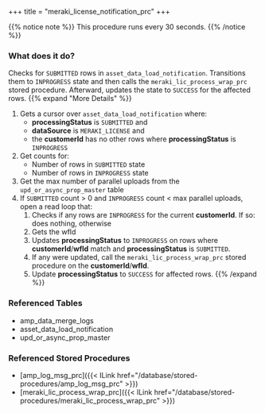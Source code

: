 +++
title = "meraki_license_notification_prc"
+++

{{% notice note %}}
This procedure runs every 30 seconds.
{{% /notice %}}

### What does it do?
Checks for `SUBMITTED` rows in `asset_data_load_notification`. Transitions them to `INPROGRESS` state and then calls the `meraki_lic_process_wrap_prc` stored procedure. Afterward, updates the state to `SUCCESS` for the affected rows.
{{% expand "More Details" %}}
1. Gets a cursor over `asset_data_load_notification` where:
   - **processingStatus** is `SUBMITTED` and
   - **dataSource** is `MERAKI_LICENSE` and
   - the **customerId** has no other rows where **processingStatus** is `INPROGRESS`
2. Get counts for:
   - Number of rows in `SUBMITTED` state
   - Number of rows in `INPROGRESS` state
3. Get the max number of parallel uploads from the `upd_or_async_prop_master` table
4. If `SUBMITTED` count > 0 and `INPROGRESS` count < max parallel uploads, open a read loop that:
   1. Checks if any rows are `INPROGRESS` for the current **customerId**. If so: does nothing, otherwise
   2. Gets the wfId
   3. Updates **processingStatus** to `INPROGRESS` on rows where **customerId**/**wfId** match and **processingStatus** is `SUBMITTED`.
   4. If any were updated, call the `meraki_lic_process_wrap_prc` stored procedure on the **customerId**/**wfId**.
   5. Update **processingStatus** to `SUCCESS` for affected rows.
{{% /expand %}}

### Referenced Tables
- amp_data_merge_logs
- asset_data_load_notification
- upd_or_async_prop_master

### Referenced Stored Procedures
- [amp_log_msg_prc]({{< ILink href="/database/stored-procedures/amp_log_msg_prc" >}})
- [meraki_lic_process_wrap_prc]({{< ILink href="/database/stored-procedures/meraki_lic_process_wrap_prc" >}})
